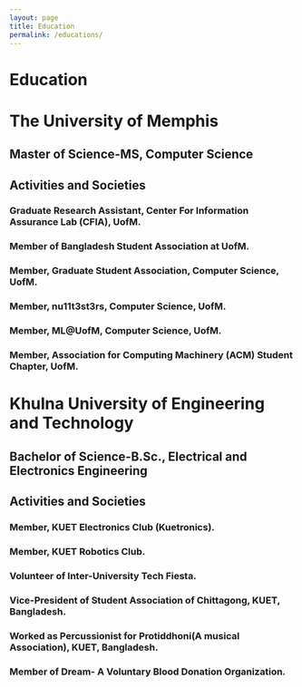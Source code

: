 ```yaml
---
layout: page
title: Education
permalink: /educations/
---
```



# Education 

# The University of Memphis
## Master of Science-MS, Computer Science
## Activities and Societies
  ### Graduate Research Assistant, Center For Information Assurance Lab (CFIA), UofM.
  ### Member of Bangladesh Student Association at UofM.
  ### Member, Graduate Student Association, Computer Science, UofM.
  ### Member, nu11t3st3rs, Computer Science, UofM.
  ### Member, ML@UofM, Computer Science, UofM.
  ### Member, Association for Computing Machinery (ACM) Student Chapter, UofM.

# Khulna University of Engineering and Technology 
## Bachelor of Science-B.Sc., Electrical and Electronics Engineering 
## Activities and Societies

  ### Member, KUET Electronics Club (Kuetronics).
  ### Member, KUET Robotics Club.
  ### Volunteer of Inter-University Tech Fiesta.
  ### Vice-President of Student Association of Chittagong, KUET, Bangladesh.
  ### Worked as Percussionist for Protiddhoni(A musical Association), KUET, Bangladesh.
  ### Member of Dream- A Voluntary Blood Donation Organization.
